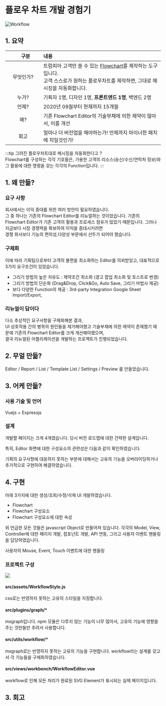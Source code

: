 # 플로우 차트 개발 경험기

![Workflow](/Animation2.gif)

## 1. 요약

| 　구분　　　　 | 내용                                                                                                                |
|:------:|:------------------------------------------------------------------------------------------------------------------|
|  무엇인가? | 트럼피아 고객만 쓸 수 있는 [Flowchart](/learning/flowchart.html)를 제작하는 도구입니다.<br/> 고객 스스로가 원하는 플로우차트를 제작하면, 그대로 메시징을 자동화합니다. | 
|   누가?  | 기획자 1명, 디자인 1명, <b>프론트엔드 1명</b>, 백엔드 2명                                                                           |
|   언제?  | 2020년 09월부터 현재까지 15개월                                                                                             
|   왜?   | 기존 Flowchart Editor의 기술부채에 의한 제약이 많아서, 이를 개선                                                                      |
|   회고   | 얼마나 더 버전업을 해야하는가! 언제까지 마이너한 패치에 치일것인가!                                                                            |

:::tip 그려진 플로우차트대로 메시징을 자동화한다고 ?  
Flowchart를 구성하는 각각 기호들은, 가용한 고객의 리소스(송신/수신/연락처 정보)와 그 활용에 대한 명령을 갖는 각각의 Function입니다.
:::

## 1. 왜 만듦?

### 요구 사항
회사에서는 이익 증대를 위한 여러 방안이 필요하였습니다.  
그 중 하나는 기존의 Flowchart Editor를 리뉴얼하는 것이었습니다.
기존의 Flowchart Editor가 기존 고객의 활용과 프로세스 점유가 많았기 때문입니다.
그러나 지금보다 시장 경쟁력을 확보하여 이익을 증대시키려면   
경쟁 회사보다 기능의 편의성,다양성 부문에서 선두가 되어야 했습니다.

### 구체화
이에 따라 기획팀으로부터 고객의 불편을 최소화하는 Editor를 의뢰받았고, 대표적으로 3가지 요구조건이 있었습니다.
- 그리기 방법의 높은 자유도 : 제약조건 최소화 (경고 팝업 최소화 및 토스트로 변경)
- 그리기 방법의 단순화 (Drag&Drop, Click&Go, Auto Save, 그리기 마법사 제공)
- 보다 다양한 Function의 제공 : 3rd-party Integration Google Sheet Import/Export,

### 리뉴얼이 답이다
다소 추상적인 요구사항을 구체화해본 결과,    
UI 상호작용 간의 병목의 원인들을 제거해야했고 기술부채에 의한 제약이 존재했기 때문에 기존의 Flowchart Editor를 크게 개선해야했으며,   
결국 리뉴얼된 어플리케이션을 개발하는 프로젝트가 진행되었습니다.

## 2. 무얼 만듦?
Editor / Report / List / Template List / Settings / Preview 를 만들었습니다.

## 3. 어케 만듦?

### 사용 기술 및 언어

Vuejs + Expressjs 

### 설계

개발할 페이지는 크게 4개였습니다. 당시 버전 로드맵에 대한 간략한 설계입니다.

<FlowchartDesignRoadMap/>

특히, Editor 화면에 대한 구성요소의 관련성은 다음과 같이 확인하였습니다.


<FlowchartDesignEditorRequirements/>

기획의 요구사항에 대응하지 못하는 부분에 대해서는 고유의 기능을 오버라이딩하거나 추가적으로 구현하여 해결하였습니다.

<FlowchartDesignEditor/>


## 4. 구현

아래 3가지에 대한 생성/조회/수정/삭제 UI 개발하였습니다.  
- Flowchart 
- Flowchart 구성요소
- Flowchart 구성요소에 대한 속성

위 언급한 모든 것들은 javascript Object로 만들어져 있습니다.
각각의 Model, View, Controller에 대한 페이지 개발, 컴포넌트 개발, API 연동, 그리고 사용자 이벤트 핸들링을 담당하였습니다.

   
사용자의 Mouse, Event, Touch 이벤트에 대한 핸들링


###  프로젝트 구성

![](https://imgur.com/pLCsFVM.png)

#### src/assets/WorkflowStyle.js
css로는 반영하지 못하는 고유의 스타일을 지정합니다.

#### src/plugins/graph/*
mxgraph입니다. npm 모듈은 다루지 않는 기능이 너무 많아서, 고유의 기능에 영향을 주는 것만들만 추려서 사용합니다.

#### src/utils/workflow/*
mxgraph로는 반영하지 못하는 고유의 기능을 구현합니다. workflow라는 설계를 갖고서 각 기능들을 구체화하였습니다.

#### src/views/workbench/WorkflowEditor.vue
workflow로 인해 모든 처리가 완료된 SVG Element가 표시되는 실제 페이지입니다.

## 3. 회고